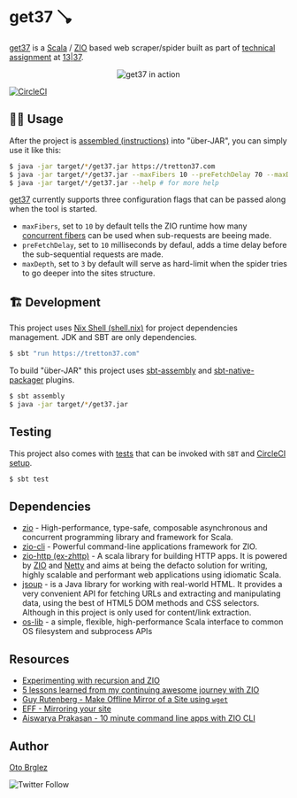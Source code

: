 # get37 🪠

[get37] is a [Scala] / [ZIO] based web scraper/spider built as part
of [technical assignment](./assignment.pdf) at [13|37][1337].

<div align="center">

![get37 in action](https://github.com/otobrglez/get37/blob/master/get37.gif)

</div>

[![CircleCI](https://dl.circleci.com/status-badge/img/gh/otobrglez/get37/tree/master.svg?style=shield&circle-token=05d2aaa7bab5bf7af48f31089663c8ec1c220883)](https://dl.circleci.com/status-badge/redirect/gh/otobrglez/get37/tree/master)

## 🏃‍♂️ Usage

After the project is [assembled (instructions)](#-development) into "über-JAR", you can simply use it like this:

```bash
$ java -jar target/*/get37.jar https://tretton37.com
$ java -jar target/*/get37.jar --maxFibers 10 --preFetchDelay 70 --maxDepth 4 https://zio.dev
$ java -jar target/*/get37.jar --help # for more help
```

[get37] currently supports three configuration flags that can be passed along when the tool is started.

- `maxFibers`, set to `10` by default tells the ZIO runtime how many [concurrent fibers](https://blog.rockthejvm.com/zio-fibers/) can be used when sub-requests are beeing made.
- `preFetchDelay`, set to `10` milliseconds by defaul, adds a time delay before the sub-sequential requests are made.
- `maxDepth`, set to `3` by default will serve as hard-limit when the spider tries to go deeper into the sites structure.

## 🏗 Development

This project uses [Nix Shell (shell.nix)](./shell.nix) for project dependencies management. JDK and SBT are only dependencies.

```bash
$ sbt "run https://tretton37.com"
```

To build "über-JAR" this project uses [sbt-assembly](https://github.com/sbt/sbt-assembly) and [sbt-native-packager](https://github.com/sbt/sbt-native-packager) plugins.

```bash
$ sbt assembly
$ java -jar target/*/get37.jar
```

## Testing

This project also comes with [tests](src/test) that can be invoked with `SBT` and [CircleCI setup](https://app.circleci.com/pipelines/github/otobrglez/get37?branch=master).

```bash
$ sbt test
```

## Dependencies

- [zio](https://zio.dev) - High-performance, type-safe, composable asynchronous and concurrent programming library and framework for Scala.
- [zio-cli](https://github.com/zio/zio-cli) - Powerful command-line applications framework for ZIO.
- [zio-http (ex-zhttp)](https://github.com/zio/zio-http) - A scala library for building HTTP apps. It is powered by [ZIO](https://zio.dev) and [Netty](https://netty.io/) and aims at being the defacto solution for writing, highly scalable and performant web applications using idiomatic Scala.
- [jsoup](https://jsoup.org/) - is a Java library for working with real-world HTML. It provides a very convenient API for fetching URLs and extracting and manipulating data, using the best of HTML5 DOM methods and CSS selectors. Although in this project is only used for content/link extraction.
- [os-lib](https://github.com/com-lihaoyi/os-lib) - a simple, flexible, high-performance Scala interface to common OS filesystem and subprocess APIs


## Resources

- [Experimenting with recursion and ZIO](https://blog.knoldus.com/experimenting-with-recursion-and-zio/)
- [5 lessons learned from my continuing awesome journey with ZIO](https://medium.com/wix-engineering/5-lessons-learned-from-my-continuing-awesome-journey-with-zio-66319d12ed7c)
- [Guy Rutenberg - Make Offline Mirror of a Site using `wget`](https://www.guyrutenberg.com/2014/05/02/make-offline-mirror-of-a-site-using-wget/)
- [EFF - Mirroring your site](https://www.eff.org/keeping-your-site-alive/mirroring-your-site)
- [Aiswarya Prakasan - 10 minute command line apps with ZIO CLI](https://www.slideshare.net/AiswaryaPrakasan/10-minute-command-line-apps-with-zio-cli)

## Author

[Oto Brglez](https://github.com/otobrglez)

![Twitter Follow](https://img.shields.io/twitter/follow/otobrglez?style=social)

[scala]: https://www.scala-lang.org/

[zio]: https://zio.dev/

[get37]: https://github.com/otobrglez/get37

[1337]: https://1337.tech/

